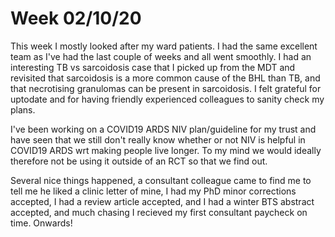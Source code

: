 # Week 02/10/20

This week I mostly looked after my ward patients. I had the same excellent team as I've had the last couple of weeks and all went smoothly. I had an interesting 
TB vs sarcoidosis case that I picked up from the MDT and revisited that sarcoidosis is a more common cause of the BHL than TB, and that necrotising granulomas can be
present in sarcoidosis. I felt grateful for uptodate and for having friendly experienced colleagues to sanity check my plans. 

I've been working on a COVID19 ARDS NIV plan/guideline for my trust and have seen that we still don't really know whether or not NIV is helpful in COVID19 ARDS wrt 
making people live longer. To my mind we would ideally therefore not be using it outside of an RCT so that we find out. 

Several nice things happened, a consultant colleague came to find me to tell me he liked a clinic letter of mine, I had my PhD minor corrections accepted, I had a
review article accepted, and I had a winter BTS abstract accepted, and much chasing I recieved my first consultant paycheck on time. Onwards!

